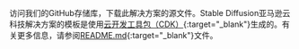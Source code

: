 访问我们的GitHub存储库，下载此解决方案的源文件。Stable Diffusion亚马逊云科技解决方案的模板是使用[云开发工具包（CDK）](http://aws.amazon.com/cdk/){:target="_blank"}生成的。有关更多信息，请参阅[README.md](https://github.com/awslabs/stable-diffusion-aws-extension/blob/main/README.md){:target="_blank"}文件。